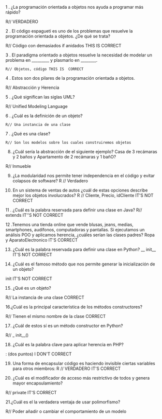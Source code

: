 1 . ¿La programación orientada a objetos nos ayuda a programar más rápido?

R// VERDADERO

2 . El código espagueti es uno de los problemas que resuelve la programación orientada a objetos. ¿De qué se trata?

R// Código con demasiados if anidados   THIS IS CORRECT

3 . El paradigma orientado a objetos resuelve la necesidad de modelar un problema en _________ y plasmarlo en ________.
    
    R// Objetos, código THIS IS  CORRECT

4 . Estos son dos pilares de la programación orientada a objetos.
   
   R// Abstracción y Herencia

5 . ¿Qué significan las siglas UML?
   
   R// Unified Modeling Language

6 . ¿Cuál es la definición de un objeto?
    
    R// Una instancia de una clase

7 . ¿Qué es una clase?
    
    R// Son los modelos sobre los cuales construiremos objetos


8. ¿Cuál sería la abstracción de el siguiente ejemplo?
   Casa de 3 recámaras y 2 baños y Apartamento de 2 recámaras y 1 bañO?

R// Inmueble

9. ¿La modularidad nos permite tener independencia en el código y evitar colapsos de software?
R // Verdadero

10. En un sistema de ventas de autos ¿cuál de estas opciones describe mejor los objetos involucrados?
R // Cliente, Precio, idCliente  IT'S NOT CORRECT

11 . ¿Cuál es la palabra reservada para definir una clase en Java?
R// extends  IT''S NOT CORRECT


12 .Tenemos una tienda online que vende blusas, jeans, medias, smartphones, audífonos, computadoras y pantallas. Si ejecutamos un análisis POO y aplicamos herencia, ¿cuáles serían las clases padres?
Ropa y AparatoElectronico  IT'S CORRECT


13. ¿Cuál es la palabra reservada para definir una clase en Python?
__ init__  IT'S NOT CORRECT

14. ¿Cuál es el famoso método que nos permite generar la inicialización de un objeto?

init  IT'S NOT CORRECT
  
  15. ¿Qué es un objeto?

R//  La instancia de una clase  CORRECT
  
16.¿Cuál es la principal característica de los métodos constructores?
 
 R//  Tienen el mismo nombre de la clase  CORRECT
  
 17. ¿Cuál de estos sí es un método constructor en Python?
   
   R//    _ init__()

18. ¿Cuál es la palabra clave para aplicar herencia en PHP?

: (dos puntos) I DON'T CORRECT

19. Una forma de encapsular código es haciendo invisible ciertas variables para otros miembros:
R //  VERDADERO  IT'S CORRECT

20. ¿Cuál es el modificador de acceso más restrictivo de todos y genera mayor encapsulamiento?
 
 R//  private      IT'S CORRECT
 
 
21.¿Cuál es el la verdadera ventaja de usar polimorfismo?

R//   Poder añadir o cambiar el comportamiento de un modelo
 


  




